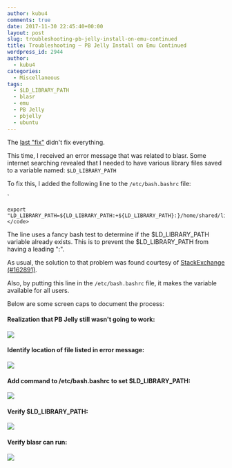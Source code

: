 ```yaml
---
author: kubu4
comments: true
date: 2017-11-30 22:45:40+00:00
layout: post
slug: troubleshooting-pb-jelly-install-on-emu-continued
title: Troubleshooting – PB Jelly Install on Emu Continued
wordpress_id: 2944
author:
  - kubu4
categories:
  - Miscellaneous
tags:
  - $LD_LIBRARY_PATH
  - blasr
  - emu
  - PB Jelly
  - pbjelly
  - ubuntu
---
```


The [last "fix"](2017/11/20/troubleshooting-pb-jelly-install-on-emu.html) didn't fix everything.

This time, I received an error message that was related to blasr. Some internet searching revealed that I needed to have various library files saved to a variable named: `$LD_LIBRARY_PATH`

To fix this, I added the following line to the `/etc/bash.bashrc` file:

`
    
    export "LD_LIBRARY_PATH=${LD_LIBRARY_PATH:+${LD_LIBRARY_PATH}:}/home/shared/lib:"</code>



The line uses a fancy bash test to determine if the $LD_LIBRARY_PATH variable already exists. This is to prevent the $LD_LIBRARY_PATH from having a leading ":".

As usual, the solution to that problem was found courtesy of [StackExchange (#162891)](httpss://unix.stackexchange.com/questions/162891/append-to-path-like-variable-without-creating-leading-colon-if-unset).

Also, by putting this line in the `/etc/bash.bashrc` file, it makes the variable available for all users.

Below are some screen caps to document the process:



#### Realization that PB Jelly still wasn't going to work:



[![](https://owl.fish.washington.edu/Athaliana/20171130_blasr_no_library.png)](http://owl.fish.washington.edu/Athaliana/20171130_blasr_no_library.png)



#### Identify location of file listed in error message:



[![](https://owl.fish.washington.edu/Athaliana/20171130_blasr_lib_ls.png)](http://owl.fish.washington.edu/Athaliana/20171130_blasr_lib_ls.png)



#### Add command to /etc/bash.bashrc to set $LD_LIBRARY_PATH:



[![](https://owl.fish.washington.edu/Athaliana/20171130_blasr_bashrc_lib_path.png)](http://owl.fish.washington.edu/Athaliana/20171130_blasr_bashrc_lib_path.png)



#### Verify $LD_LIBRARY_PATH:



[![](https://owl.fish.washington.edu/Athaliana/20171130_LD_PATH_set.png)](http://owl.fish.washington.edu/Athaliana/20171130_LD_PATH_set.png)



#### Verify blasr can run:



[![](https://owl.fish.washington.edu/Athaliana/20171130_blasr_sucess.png)](http://owl.fish.washington.edu/Athaliana/20171130_blasr_sucess.png)
